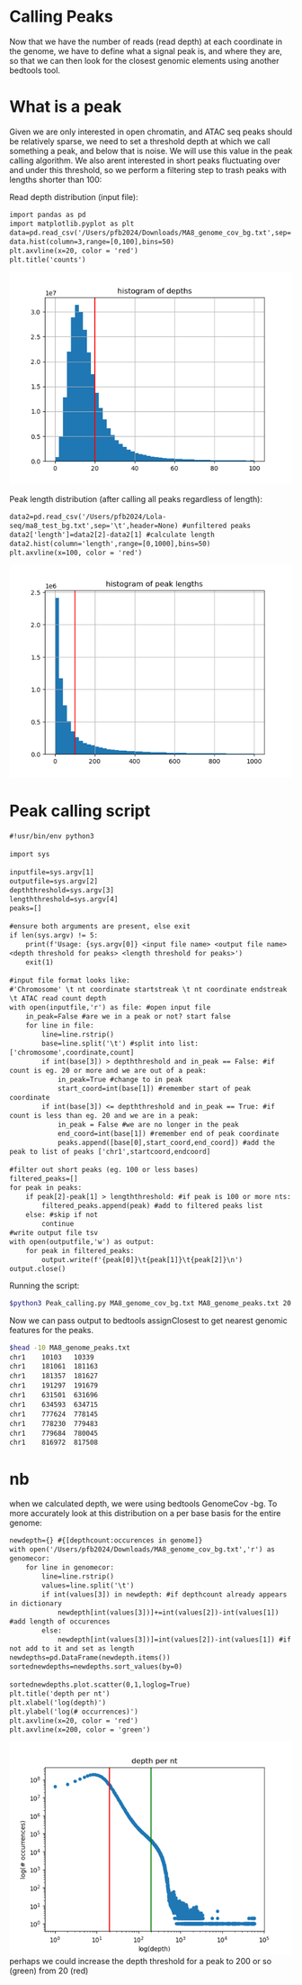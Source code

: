 # Calling Peaks
Now that we have the number of reads (read depth) at each coordinate in the genome, we have to define what a signal peak is, and where they are, so that we can then look for the closest genomic elements using another bedtools tool. 
# What is a peak
Given we are only interested in open chromatin, and ATAC seq peaks should be relatively sparse, we need to set a threshold depth at which we call something a peak, and below that is noise. We will use this value in the peak calling algorithm. We also arent interested in short peaks fluctuating over and under this threshold, so we perform a filtering step to trash peaks with lengths shorter than 100:

Read depth distribution (input file):
```python3
import pandas as pd
import matplotlib.pyplot as plt
data=pd.read_csv('/Users/pfb2024/Downloads/MA8_genome_cov_bg.txt',sep='\t',header=None)
data.hist(column=3,range=[0,100],bins=50)
plt.axvline(x=20, color = 'red')
plt.title('counts')
```
![](pfb_lola_seq/generatingfiles/callpeaksfigs/histogramofdepths_ATACseq.png)

Peak length distribution (after calling all peaks regardless of length):
```python3
data2=pd.read_csv('/Users/pfb2024/Lola-seq/ma8_test_bg.txt',sep='\t',header=None) #unfiltered peaks
data2['length']=data2[2]-data2[1] #calculate length
data2.hist(column='length',range=[0,1000],bins=50)
plt.axvline(x=100, color = 'red')
```
![](pfb_lola_seq/generatingfiles/callpeaksfigs/histogramofpeaklengths_ATACseq.png)

# Peak calling script
```python3
#!usr/bin/env python3

import sys

inputfile=sys.argv[1]
outputfile=sys.argv[2]
depththreshold=sys.argv[3]
lengththreshold=sys.argv[4]
peaks=[]

#ensure both arguments are present, else exit
if len(sys.argv) != 5:
    print(f'Usage: {sys.argv[0]} <input file name> <output file name> <depth threshold for peaks> <length threshold for peaks>')
    exit(1)

#input file format looks like:
#'Chromosome' \t nt coordinate startstreak \t nt coordinate endstreak \t ATAC read count depth
with open(inputfile,'r') as file: #open input file
    in_peak=False #are we in a peak or not? start false
    for line in file:
        line=line.rstrip()
        base=line.split('\t') #split into list: ['chromosome',coordinate,count]
        if int(base[3]) > depththreshold and in_peak == False: #if count is eg. 20 or more and we are out of a peak:
            in_peak=True #change to in peak
            start_coord=int(base[1]) #remember start of peak coordinate
        if int(base[3]) <= depththreshold and in_peak == True: #if count is less than eg. 20 and we are in a peak:
            in_peak = False #we are no longer in the peak
            end_coord=int(base[1]) #remember end of peak coordinate
            peaks.append([base[0],start_coord,end_coord]) #add the peak to list of peaks ['chr1',startcoord,endcoord]

#filter out short peaks (eg. 100 or less bases)
filtered_peaks=[]
for peak in peaks:
    if peak[2]-peak[1] > lengththreshold: #if peak is 100 or more nts:
        filtered_peaks.append(peak) #add to filtered peaks list
    else: #skip if not
        continue
#write output file tsv
with open(outputfile,'w') as output:
    for peak in filtered_peaks:
        output.write(f'{peak[0]}\t{peak[1]}\t{peak[2]}\n')
output.close()
```
Running the script:
```bash
$python3 Peak_calling.py MA8_genome_cov_bg.txt MA8_genome_peaks.txt 20 100
```
Now we can pass output to bedtools assignClosest to get nearest genomic features for the peaks.

```bash
$head -10 MA8_genome_peaks.txt
chr1    10103   10339
chr1    181061  181163
chr1    181357  181627
chr1    191297  191679
chr1    631501  631696
chr1    634593  634715
chr1    777624  778145
chr1    778230  779483
chr1    779684  780045
chr1    816972  817508
```

# nb
when we calculated depth, we were using bedtools GenomeCov -bg. To more accurately look at this distribution on a per base basis for the entire genome:
```python3
newdepth={} #{[depthcount:occurences in genome]}
with open('/Users/pfb2024/Downloads/MA8_genome_cov_bg.txt','r') as genomecor:
    for line in genomecor:
        line=line.rstrip()
        values=line.split('\t')
        if int(values[3]) in newdepth: #if depthcount already appears in dictionary
            newdepth[int(values[3])]+=int(values[2])-int(values[1]) #add length of occurences
        else:
            newdepth[int(values[3])]=int(values[2])-int(values[1]) #if not add to it and set as length
newdepths=pd.DataFrame(newdepth.items())
sortednewdepths=newdepths.sort_values(by=0)

sortednewdepths.plot.scatter(0,1,loglog=True)
plt.title('depth per nt')
plt.xlabel('log(depth)')
plt.ylabel('log(# occurrences)')
plt.axvline(x=20, color = 'red')
plt.axvline(x=200, color = 'green')
```
![](pfb_lola_seq/generatingfiles/callpeaksfigs/depthpernt_ATACseq.png)
perhaps we could increase the depth threshold for a peak to 200 or so (green) from 20 (red)
